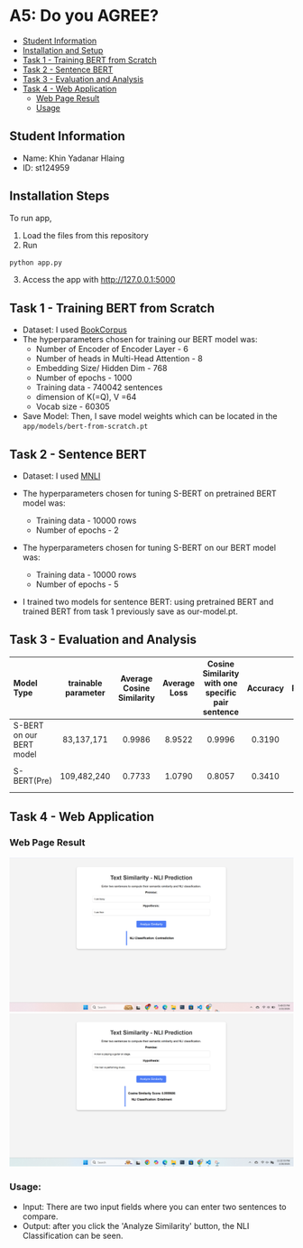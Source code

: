 #  A5: Do you AGREE?

- [Student Information](#student-information)
- [Installation and Setup](#installation-steps)
- [Task 1 - Training BERT from Scratch](#task-1---training-bert-from-scratch)
- [Task 2 - Sentence BERT](#task-2---sentence-bert)
- [Task 3 - Evaluation and Analysis](#task-3---evaluation-and-analysis)
- [Task 4 - Web Application](#task-4---web-application)
    - [Web Page Result](#result)
    - [Usage](#usage)

## Student Information
 - Name: Khin Yadanar Hlaing
 - ID: st124959

## Installation Steps
To run app, 
1. Load the files from this repository
2. Run
```sh
python app.py
```
3. Access the app with http://127.0.0.1:5000 

## Task 1 - Training BERT from Scratch

- Dataset: I used [BookCorpus](https://huggingface.co/datasets/bookcorpus/bookcorpus) 
- The hyperparameters chosen for training our BERT model was:  
    - Number of Encoder of Encoder Layer - 6  
    - Number of heads in Multi-Head Attention - 8  
    - Embedding Size/ Hidden Dim - 768  
    - Number of epochs - 1000  
    - Training data - 740042 sentences
    - dimension of K(=Q), V  =64
    - Vocab size - 60305  
- Save Model: Then, I save model weights which can be located in the `app/models/bert-from-scratch.pt`


## Task 2 - Sentence BERT
- Dataset: I used [MNLI](https://huggingface.co/datasets/glue/viewer/mnli)
- The hyperparameters chosen for tuning S-BERT on pretrained  BERT model was:
    - Training data - 10000 rows  
    - Number of epochs - 2 
- The hyperparameters chosen for tuning S-BERT on our BERT model was:
    - Training data - 10000 rows  
    - Number of epochs - 5  

- I trained two models for sentence BERT: using pretrained BERT and  trained BERT from task 1 previously save as our-model.pt.


## Task 3 - Evaluation and Analysis

| Model Type | trainable parameter | Average Cosine Similarity | Average Loss | Cosine Similarity with one specific pair sentence  | Accuracy| Precision | Recall,F1-score | Training Time (train with MNLI dataset)
|:------------------------|:----------:|:----------:|:----------:|:----------:|:----------:|:----------:|:----------:|:----------:|
| S-BERT on our BERT model |    83,137,171   |    0.9986     |  8.9522 | 0.9996 |  0.3190| 0.1018 | 0.3190,0.1543|  564m 2s(on CPU)|
| S-BERT(Pre) |   109,482,240    |    0.7733 |  1.0790 | 0.8057 | 0.3410 | - | - | 139m 54s(num-epoch=2)|  


## Task 4 - Web Application

### Web Page Result
![Contradiction](images/image.png)
![Entailment](images/entailment.png)

### Usage:
- Input: There are two input fields where you can enter two sentences to compare.
- Output: after you click the 'Analyze Similarity' button, the NLI Classification can be seen.